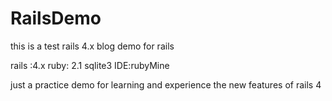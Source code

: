 # RailsDemo
this is a test rails 4.x blog demo for rails 


rails :4.x
ruby: 2.1
sqlite3
IDE:rubyMine


just a practice demo  for learning and experience the new features of rails 4
